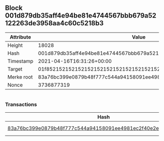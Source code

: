 ## Block 001d879db35aff4e94be81e4744567bbb679a52122263de3958aa4c60c5218b3

Attribute | Value
--- | ---
Height | 18028
Hash | 001d879db35aff4e94be81e4744567bbb679a52122263de3958aa4c60c5218b3
Timestamp | 2021-04-16T16:31:26+00:00
Target | 01f8521521521521521521521521521521521521521521521521521521521521
Merke root | 83a76bc399e0879b48f777c544a94158091ee4981ec2f40e2ecd133e1cf1ebc1
Nonce | 3736877319

```

```

### Transactions

Hash | Amount
--- | ---
[83a76bc399e0879b48f777c544a94158091ee4981ec2f40e2ecd133e1cf1ebc1](83a76bc399e0879b48f777c544a94158091ee4981ec2f40e2ecd133e1cf1ebc1.md) | 10.00000000 SKEPTI 
